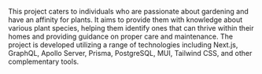 This project caters to individuals who are passionate about gardening and have an affinity for plants. It aims to provide them with knowledge about various plant species, helping them identify ones that can thrive within their homes and providing guidance on proper care and maintenance. 
The project is developed utilizing a range of technologies including Next.js, GraphQL, Apollo Server, Prisma, PostgreSQL, MUI, Tailwind CSS, and other complementary tools.
